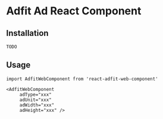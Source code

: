 # Adfit Ad React Component

## Installation
`TODO`

## Usage

```
import AdfitWebComponent from 'react-adfit-web-component'

<AdfitWebComponent 
     adType="xxx"
     adUnit="xxx"
     adWidth="xxx"
     adHeight="xxx" />
```
